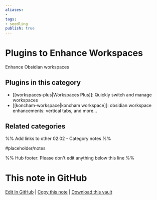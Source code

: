 ```yaml
---
aliases:
- 
tags: 
- seedling 
publish: true
---
```



# Plugins to Enhance Workspaces

Enhance Obsidian workspaces

## Plugins in this category

- [[workspaces-plus|Workspaces Plus]]: Quickly switch and manage workspaces
- [[koncham-workspace|koncham workspace]]: obsidian workspace enhancements: vertical tabs, and more...

## Related categories

%% Add links to other 02.02 - Category notes %%

#placeholder/notes

%% Hub footer: Please don't edit anything below this line %%

# This note in GitHub

<span class="git-footer">[Edit In GitHub](https://github.dev/obsidian-community/obsidian-hub/blob/main/02%20-%20Community%20Expansions/02.01%20Plugins%20by%20Category/Plugins%20to%20Enhance%20Workspaces.md "git-hub-edit-note") | [Copy this note](https://raw.githubusercontent.com/obsidian-community/obsidian-hub/main/02%20-%20Community%20Expansions/02.01%20Plugins%20by%20Category/Plugins%20to%20Enhance%20Workspaces.md "git-hub-copy-note") | [Download this vault](https://github.com/obsidian-community/obsidian-hub/archive/refs/heads/main.zip "git-hub-download-vault") </span>
